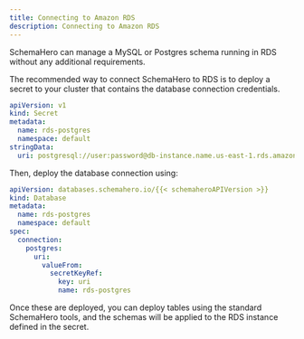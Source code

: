 ```yaml
---
title: Connecting to Amazon RDS
description: Connecting to Amazon RDS
---
```


SchemaHero can manage a MySQL or Postgres schema running in RDS without any additional requirements.

The recommended way to connect SchemaHero to RDS is to deploy a secret to your cluster that contains the database connection credentials.

```yaml
apiVersion: v1
kind: Secret
metadata:
  name: rds-postgres
  namespace: default
stringData:
  uri: postgresql://user:password@db-instance.name.us-east-1.rds.amazonaws.com/db-name?connect_timeout=10&application_name=schemahero
```

Then, deploy the database connection using:

```yaml
apiVersion: databases.schemahero.io/{{< schemaheroAPIVersion >}}
kind: Database
metadata:
  name: rds-postgres
  namespace: default
spec:
  connection:
    postgres:
      uri:
        valueFrom:
          secretKeyRef:
            key: uri
            name: rds-postgres
```

Once these are deployed, you can deploy tables using the standard SchemaHero tools, and the schemas will be applied to the RDS instance defined in the secret.
